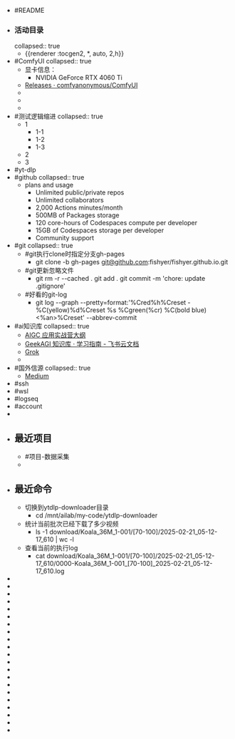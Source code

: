 - #README
- ### 活动目录
  collapsed:: true
	- {{renderer :tocgen2, *, auto, 2,h}}
- #ComfyUI
  collapsed:: true
	- 显卡信息：
		- NVIDIA GeForce RTX 4060 Ti
	- [Releases · comfyanonymous/ComfyUI](https://github.com/comfyanonymous/ComfyUI/releases)
	-
	-
	-
- #测试逻辑缩进
  collapsed:: true
	- 1
		- 1-1
		- 1-2
		- 1-3
	- 2
	- 3
- #yt-dlp
- #github
  collapsed:: true
	- plans and usage
		- Unlimited public/private repos
		- Unlimited collaborators
		- 2,000 Actions minutes/month
		- 500MB of Packages storage
		- 120 core-hours of Codespaces compute per developer
		- 15GB of Codespaces storage per developer
		- Community support
- #git
  collapsed:: true
	- #git执行clone时指定分支gh-pages
		- git clone -b gh-pages git@github.com:fishyer/fishyer.github.io.git
	- #git更新忽略文件
		- git rm -r --cached . 
		  git add . 
		  git commit -m 'chore: update .gitignore'
	- #好看的git-log
		- git log --graph --pretty=format:'%Cred%h%Creset -%C(yellow)%d%Creset %s %Cgreen(%cr) %C(bold blue)<%an>%Creset' --abbrev-commit
- #ai知识库
  collapsed:: true
	- [AIGC 应用实战营大纲](https://shimo.im/docs/5rk9K94M5QtzQ83x/read)
	- [‌⁢⁡⁤⁡⁤⁢‬⁢﻿⁣‬‍​‌⁡​﻿​﻿⁡⁢⁢​​​‬⁣‌​⁣​‬﻿‍​⁢⁣⁢⁣‌‬‍‬⁤​⁡‬‬⁣GeekAGI 知识库 · 学习指南 - 飞书云文档](https://geek-agi.feishu.cn/wiki/B9rYwwg6xidZYJkbrlscxTQFnOc)
	- [Grok](https://grok.com/ )
	-
- #国外信源
  collapsed:: true
	- [Medium](https://medium.com/ )
- #ssh
- #wsl
- #logseq
- #account
-
- ## 最近项目
	- #项目-数据采集
	-
- ## 最近命令
	- 切换到ytdlp-downloader目录
		- cd /mnt/ailab/my-code/ytdlp-downloader
	- 统计当前批次已经下载了多少视频
		- ls -1 download/Koala_36M_1-001/[70-100]/2025-02-21_05-12-17_610 | wc -l
	- 查看当前的执行log
		- cat download/Koala_36M_1-001/[70-100]/2025-02-21_05-12-17_610/0000-Koala_36M_1-001_[70-100]_2025-02-21_05-12-17_610.log
-
-
-
-
-
-
-
-
-
-
-
-
-
-
-
-
-
-
-
-
-